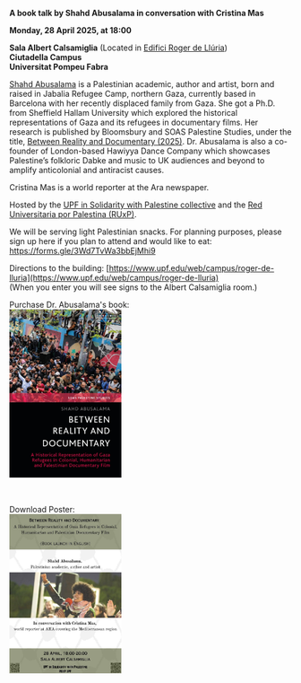 **A book talk by Shahd Abusalama in conversation with Cristina Mas**

**Monday, 28 April 2025, at 18:00**

**Sala Albert Calsamiglia** (Located in [Edifici Roger de Llúria](https://www.upf.edu/web/campus/roger-de-lluria))<br>
**Ciutadella Campus**<br>
**Universitat Pompeu Fabra**

[Shahd Abusalama](https://palestinefrommyeyes.com) is a Palestinian academic, author and artist, born and raised in Jabalia Refugee Camp, northern Gaza, currently based in Barcelona with her recently displaced family from Gaza. She got a Ph.D. from Sheffield Hallam University which explored the historical representations of Gaza and its refugees in documentary films. Her research is published by Bloomsbury and SOAS Palestine Studies, under the title, [Between Reality and Documentary (2025)](https://www.bloomsbury.com/uk/between-reality-and-documentary-9780755653119/). Dr. Abusalama is also a co-founder of London-based Hawiyya Dance Company which showcases Palestine’s folkloric Dabke and music to UK audiences and beyond to amplify anticolonial and antiracist causes.

Cristina Mas is a world reporter at the Ara newspaper.

Hosted by the [UPF in Solidarity with Palestine collective](https://upfxpalestina.github.io) and the [Red Universitaria por Palestina (RUxP)](https://www.redxpalestina.org).

We will be serving light Palestinian snacks. For planning purposes, please sign up here if you plan to attend and would like to eat: https://forms.gle/3Wd7TvWa3bbEjMhi9

Directions to the building: [https://www.upf.edu/web/campus/roger-de-lluria](https://www.upf.edu/web/campus/roger-de-lluria)<br>
(When you enter you will see signs to the Albert Calsamiglia room.)

Purchase Dr. Abusalama's book:<br>
<a href="https://www.bloomsbury.com/uk/between-reality-and-documentary-9780755653119/"><img src="book_cover.jpg" alt="book cover" style="width:200px;"/></a>

<br>

Download Poster:<br>
<a href="upf4pal_bookfair_abusalama_2025_04_28.jpeg"><img src="upf4pal_bookfair_abusalama_2025_04_28.jpeg" alt="poster" style="width:200px;"/></a>

